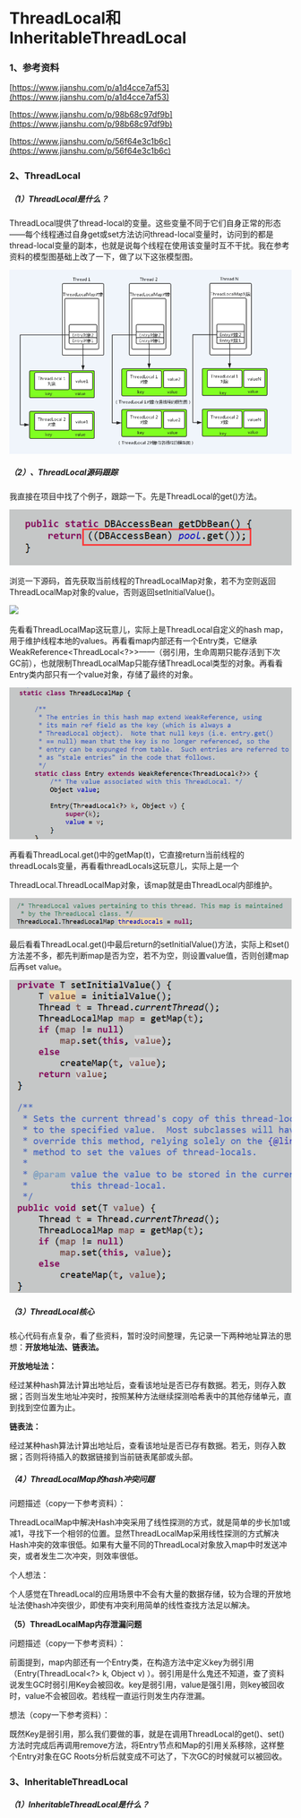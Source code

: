 # ThreadLocal和InheritableThreadLocal

### 1、参考资料

[https://www.jianshu.com/p/a1d4cce7af53](https://www.jianshu.com/p/a1d4cce7af53)

[https://www.jianshu.com/p/98b68c97df9b](https://www.jianshu.com/p/98b68c97df9b)

[https://www.jianshu.com/p/56f64e3c1b6c](https://www.jianshu.com/p/56f64e3c1b6c)

### 2、ThreadLocal

##### （1）ThreadLocal是什么？

ThreadLocal提供了thread-local的变量。这些变量不同于它们自身正常的形态——每个线程通过自身get或set方法访问thread-local变量时，访问到的都是thread-local变量的副本，也就是说每个线程在使用该变量时互不干扰。我在参考资料的模型图基础上改了一下，做了以下这张模型图。

![](/assets/ThreadLocal在各线程的模型图.png)

##### （2）、ThreadLocal源码跟踪

我直接在项目中找了个例子，跟踪一下。先是ThreadLocal的get\(\)方法。

![](/assets/ThreadLocal.get.png)

浏览一下源码，首先获取当前线程的ThreadLocalMap对象，若不为空则返回ThreadLocalMap对象的value，否则返回setInitialValue\(\)。

![](/assets/ThreadLocal.get的detail.png)

先看看ThreadLocalMap这玩意儿，实际上是ThreadLocal自定义的hash map，用于维护线程本地的values。再看看map内部还有一个Entry类，它继承WeakReference&lt;ThreadLocal&lt;?&gt;&gt;——（弱引用，生命周期只能存活到下次GC前），也就限制ThreadLocalMap只能存储ThreadLocal类型的对象。再看看Entry类内部只有一个value对象，存储了最终的对象。

![](/assets/ThreadLocal.ThreadLocalMap定义.png)

再看看ThreadLocal.get\(\)中的getMap\(t\)，它直接return当前线程的threadLocals变量，再看看threadLocals这玩意儿，实际上是一个

ThreadLocal.ThreadLocalMap对象，该map就是由ThreadLocal内部维护。

![](/assets/threadLocals定义.png)

最后看看ThreadLocal.get\(\)中最后return的setInitialValue\(\)方法，实际上和set\(\)方法差不多，都先判断map是否为空，若不为空，则设置value值，否则创建map后再set value。

![](/assets/setInitialValue方法.png)

##### （3）ThreadLocal核心

核心代码有点复杂，看了些资料，暂时没时间整理，先记录一下两种地址算法的思想：**开放地址法、链表法。**

**开放地址法：**

经过某种hash算法计算出地址后，查看该地址是否已存有数据。若无，则存入数据；否则当发生地址冲突时，按照某种方法继续探测哈希表中的其他存储单元，直到找到空位置为止。

**链表法：**

经过某种hash算法计算出地址后，查看该地址是否已存有数据。若无，则存入数据；否则将待插入的数据链接到当前链表尾部或头部。

##### （4）ThreadLocalMap的hash冲突问题

问题描述（copy一下参考资料）：

ThreadLocalMap中解决Hash冲突采用了线性探测的方式，就是简单的步长加1或减1，寻找下一个相邻的位置。显然ThreadLocalMap采用线性探测的方式解决Hash冲突的效率很低。如果有大量不同的ThreadLocal对象放入map中时发送冲突，或者发生二次冲突，则效率很低。

个人想法：

个人感觉在ThreadLocal的应用场景中不会有大量的数据存储，较为合理的开放地址法使hash冲突很少，即使有冲突利用简单的线性查找方法足以解决。

**（5）ThreadLocalMap内存泄漏问题**

问题描述（copy一下参考资料）：

前面提到，map内部还有一个Entry类，在构造方法中定义key为弱引用（Entry\(ThreadLocal&lt;?&gt; k, Object v\) ）。弱引用是什么鬼还不知道，查了资料说发生GC时弱引用Key会被回收。key是弱引用，value是强引用，则key被回收时，value不会被回收。若线程一直运行则发生内存泄漏。

想法（copy一下参考资料）：

既然Key是弱引用，那么我们要做的事，就是在调用ThreadLocal的get\(\)、set\(\)方法时完成后再调用remove方法，将Entry节点和Map的引用关系移除，这样整个Entry对象在GC Roots分析后就变成不可达了，下次GC的时候就可以被回收。

### 3、InheritableThreadLocal

##### （1）InheritableThreadLocal是什么？



